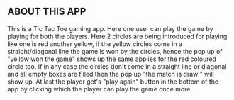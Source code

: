 ## ABOUT THIS APP
This is a Tic Tac Toe gaming app. Here one user can play the game by playing for both the players. Here 2 circles are being introduced for playing like one is red another yellow, if the yellow circles come in a straight/diagonal line the game is won by the circles, hence the pop up of "yellow won the game" shows up the same applies for the red coloured circle too. If in any case the circles don't come in a straight line or diagonal and all empty boxes are filled then the pop up "the match is draw " will show up. At last the player get's "play again" button in the bottom of the app by clicking which the player can play the game once more.
